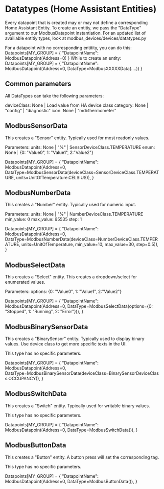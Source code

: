 # Datatypes (Home Assistant Entities)

Every datapoint that is created may or may not define a corresponding Home Assistant Entity.
To create an entitiy, we pass the "DataType" argument to our ModbusDatapoint instantiation.
For an updated list of availiable entitiy types, look at modbus_devices/devices/datatypes.py

For a datapoint with no corresponding entitity, you can do this:
Datapoints[MY_GROUP] = {
	"DatapointName": ModbusDatapoint(Address=0)
}
While to create an entity:
Datapoints[MY_GROUP] = {
	"DatapointName": ModbusDatapoint(Address=0, DataType=ModbusXXXXXData(....))
}

## Common parameters

All DataTypes can take the following parameters:

deviceClass:	None | Load value from HA device class 
category:		None | "config" | "diagnostic"
icon:			None | "mdi:thermometer"

## ModbusSensorData

This creates a "Sensor" entity. Typically used for most readonly values.

Parameters:	
units:			None | "%" | SensorDeviceClass.TEMPERATURE
enum:			None | {0: "Value0", 1: "Value1", 2:"Value2"}

Datapoints[MY_GROUP] = {
	"DatapointName": ModbusDatapoint(Address=0, DataType=ModbusSensorData(deviceClass=SensorDeviceClass.TEMPERATURE, units=UnitOfTemperature.CELSIUS)),
}

## ModbusNumberData

This creates a "Number" entity. Typically used for numeric input.

Parameters:	
units:			None | "%" | NumberDeviceClass.TEMPERATURE
min_value:		0
max_value:		65535
step:			1

Datapoints[MY_GROUP] = {
	"DatapointName": ModbusDatapoint(Address=0, DataType=ModbusNumberData(deviceClass=NumberDeviceClass.TEMPERATURE, units=UnitOfTemperature, min_value=10, max_value=30, step=0.5)),
}

## ModbusSelectData

This creates a "Select" entity. This creates a dropdown/select for enumerated values.

Parameters:	
options:		{0: "Value0", 1: "Value1", 2:"Value2"}

Datapoints[MY_GROUP] = {
	"DatapointName": ModbusDatapoint(Address=0, DataType=ModbusSelectData(options={0: "Stopped", 1: "Running", 2: "Error"})),
}

## ModbusBinarySensorData

This creates a "BinarySensor" entity. Typically used to display binary values.
Use device class to get more specific texts in the UI.

This type has no specific parameters.

Datapoints[MY_GROUP] = {
	"DatapointName": ModbusDatapoint(Address=0, DataType=ModbusBinarySensorData(deviceClass=BinarySensorDeviceClass.OCCUPANCY)),
}

## ModbusSwitchData

This creates a "Switch" entity. Typically used for writable binary values.

This type has no specific parameters.

Datapoints[MY_GROUP] = {
	"DatapointName": ModbusDatapoint(Address=0, DataType=ModbusSwitchData()),
}

## ModbusButtonData

This creates a "Button" entity. A button press will set the corresponding tag.

This type has no specific parameters.

Datapoints[MY_GROUP] = {
	"DatapointName": ModbusDatapoint(Address=0, DataType=ModbusButtonData()),
}
